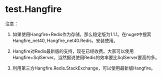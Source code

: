 # test.Hangfire

注意：
1. 如果使用Hangfire+Redis作为存储，那么稳定版为1.1.1。在nuget中搜索Hangfire_net40, Hangfire_net40.Redis，安装使用。

2. Hangfire对Redis最新版的支持，现在已经收费。大家可以使用Hangfire+SqlServer。当然据说使用Redis的效率要比SqlServer要高的多。

3. 利用第三方Hangfire.Redis.StackExchange，可以使用最新版Hangfire。
